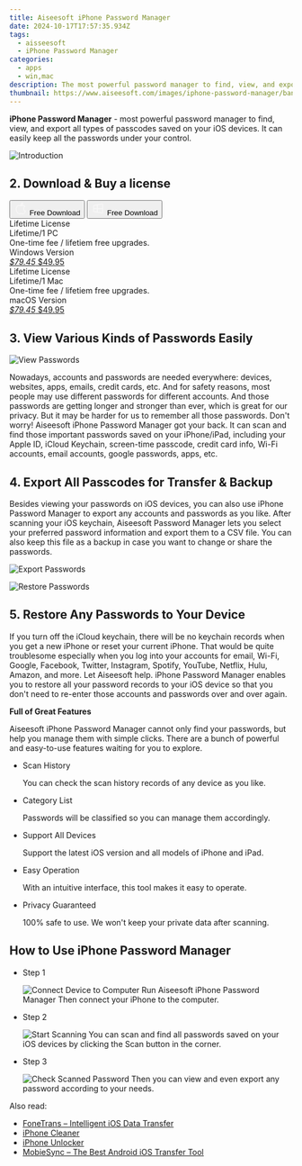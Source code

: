 ```yaml
---
title: Aiseesoft iPhone Password Manager
date: 2024-10-17T17:57:35.934Z
tags: 
  - aisseesoft
  - iPhone Password Manager
categories: 
  - apps
  - win,mac
description: The most powerful password manager to find, view, and export all types of passcodes saved on your iOS devices. It can easily keep all the passwords under your control.
thumbnail: https://www.aiseesoft.com/images/iphone-password-manager/banner.png
---
```


**iPhone Password Manager** - most powerful password manager to find, view, and export all types of passcodes saved on your iOS devices. It can easily keep all the passwords under your control.

![Introduction](https://www.aiseesoft.com/images/iphone-password-manager/banner.png)

## 2. Download & Buy a license

<div class="mx-auto flex items-center justify-center space-x-4">
  <button 
  onclick="javascript:window.open('https://secure.2checkout.com/order/checkout.php?PRODS=38230996&QTY=1&COUPON=AISEOHC&DESIGN_TYPE=2&SHORT_FORM=1&AFFILIATE=108875&CART=1', '_blank');
    window.open('https://download.aiseesoft.com/mac/iphone-password-manager-for-mac.dmg', '_blank');void(0);"
  class="flex flex-row font-bold rounded-lg text-lg w-48 h-16 bg-[#FF8014] text-[#ffffff] items-center justify-center p-2">
    <svg width="24px" height="24px" viewBox="0 0 24 24" xmlns="http://www.w3.org/2000/svg" color="#ffffff" fill="none" stroke="currentColor" stroke-width="3" stroke-linecap="round" stroke-linejoin="round"><path d="M16 2C16.3632 4.17921 14.0879 5.83084 12.8158 6.57142C12.4406 6.78988 12.0172 6.5117 12.0819 6.08234C12.2993 4.63878 13.0941 2.00008 16 2Z" stroke="#f8f7f7" stroke-width="1.5"></path><path d="M9 6.5C9.89676 6.5 10.6905 6.69941 11.2945 6.92013C12.0563 7.19855 12.9437 7.19854 13.7055 6.92012C14.3094 6.6994 15.1032 6.5 15.9999 6.5C17.0852 6.5 18.4649 7.08889 19.4999 8.26666C16 11 17 15.5 20.269 16.6916C19.2253 19.5592 17.2413 21.5 15.4999 21.5C13.9999 21.5 14 20.8 12.5 20.8C11 20.8 11 21.5 9.5 21.5C7 21.5 4 17.5 4 12.5C4 8.5 7 6.5 9 6.5Z" stroke="#f8f7f7" stroke-width="1.5"></path></svg>    
    <span class="font-medium mx-auto">Free Download</span>  
  </button>
  <button 
  onclick="javascript:window.open('https://secure.2checkout.com/order/checkout.php?PRODS=38230946&QTY=1&COUPON=AISEOHC&DESIGN_TYPE=2&SHORT_FORM=1&AFFILIATE=108875&CART=1', '_blank');
    window.open('https://download.aiseesoft.com/iphone-password-manager.exe', '_blank');void(0);"
  class="flex flex-row font-bold rounded-lg text-lg w-48 h-16 bg-[#FF8014] text-[#ffffff] items-center justify-center p-2">
    <svg width="24px" height="24px" viewBox="0 0 24 24" xmlns="http://www.w3.org/2000/svg" color="#ffffff" fill="none" stroke="currentColor" stroke-width="3" stroke-linecap="round" stroke-linejoin="round"><path d="M4 16.9865V7.01353C4 6.71792 4.21531 6.46636 4.50737 6.42072L19.3074 4.10822C19.6713 4.05137 20 4.33273 20 4.70103V19.299C20 19.6673 19.6713 19.9486 19.3074 19.8918L4.50737 17.5793C4.21531 17.5336 4 17.2821 4 16.9865Z" stroke="#f8f7f7" stroke-width="1.5"></path><path d="M4 12H20" stroke="#f8f7f7" stroke-width="1.5"></path><path d="M10.5 5.5V18.5" stroke="#f8f7f7" stroke-width="1.5"></path></svg>
    <span class="font-medium mx-auto">Free Download</span>  
  </button>
</div>

<div class="mx-auto flex items-center justify-center">
  <div class="m-8 grid grid-cols-1 gap-6 xl:grid-cols-2">
    <div class="flex w-full flex-col rounded-2xl bg-[#ffffff] text-[#374151] shadow-xl xl:w-96">
      <div class="flex h-full flex-col p-8">
        <div class="pb-6 text-3xl font-bold">Lifetime License</div>
        <div class="pb-12 text-lg">
          Lifetime/1 PC
          <div class="text-xs">One-time fee / lifetiem free upgrades.</div>
          <div class="text-xs">Windows Version</div>
        </div>
        <div class="flex flex-col gap-3 text-base"></div>
        <div class="flex flex-grow"></div>
        <div class="flex pt-10">
          <a href="https://secure.2checkout.com/order/checkout.php?PRODS=38230946&QTY=1&COUPON=AISEOHC&DESIGN_TYPE=2&SHORT_FORM=1&AFFILIATE=108875&CART=1" class="w-full transform cursor-pointer rounded-lg bg-[#7e22ce] p-3 text-center text-xl font-bold !text-[#ffffff] !no-underline transition-transform hover:bg-purple-800 active:scale-95"> 
           <em class="text-base line-through !text-[#c5c5c5]">$79.45</em>
            $49.95
          </a>
        </div>
      </div>
    </div>
    <div class="flex w-full flex-col rounded-2xl bg-[#ffffff] text-[#374151] shadow-xl xl:w-96">
      <div class="flex h-full flex-col p-8">
        <div class="pb-6 text-3xl font-bold">Lifetime License</div>
        <div class="pb-12 text-lg">
          Lifetime/1 Mac
          <div class="text-xs">One-time fee / lifetiem free upgrades.</div>
          <div class="text-xs">macOS Version</div>
        </div>
        <div class="flex flex-col gap-3 text-base"></div>
        <div class="flex flex-grow"></div>
        <div class="flex pt-10">
          <a href="https://secure.2checkout.com/order/checkout.php?PRODS=38230996&QTY=1&COUPON=AISEOHC&DESIGN_TYPE=2&SHORT_FORM=1&AFFILIATE=108875&CART=1" class="w-full transform cursor-pointer rounded-lg bg-[#7e22ce] p-3 text-center text-xl font-bold !text-[#ffffff] !no-underline transition-transform hover:bg-purple-800 active:scale-95">
           <em class="text-base line-through !text-[#c5c5c5]">$79.45</em>
            $49.95
          </a>
        </div>
      </div>
    </div>   
  </div>
</div>

## 3. View Various Kinds of Passwords Easily

![View Passwords](https://www.aiseesoft.com/images/iphone-password-manager/view-passwords.png)

Nowadays, accounts and passwords are needed everywhere: devices, websites, apps, emails, credit cards, etc. And for safety reasons, most people may use different passwords for different accounts. And those passwords are getting longer and stronger than ever, which is great for our privacy. But it may be harder for us to remember all those passwords. Don't worry! Aiseesoft iPhone Password Manager got your back. It can scan and find those important passwords saved on your iPhone/iPad, including your Apple ID, iCloud Keychain, screen-time passcode, credit card info, Wi-Fi accounts, email accounts, google passwords, apps, etc.

## 4. Export All Passcodes for Transfer & Backup

Besides viewing your passwords on iOS devices, you can also use iPhone Password Manager to export any accounts and passwords as you like. After scanning your iOS keychain, Aiseesoft Password Manager lets you select your preferred password information and export them to a CSV file. You can also keep this file as a backup in case you want to change or share the passwords.

![Export Passwords](https://www.aiseesoft.com/images/iphone-password-manager/export-passwords.png)

![Restore Passwords](https://www.aiseesoft.com/images/iphone-password-manager/restore-passwords.png)

## 5. Restore Any Passwords to Your Device

If you turn off the iCloud keychain, there will be no keychain records when you get a new iPhone or reset your current iPhone. That would be quite troublesome especially when you log into your accounts for email, Wi-Fi, Google, Facebook, Twitter, Instagram, Spotify, YouTube, Netflix, Hulu, Amazon, and more. Let Aiseesoft help. iPhone Password Manager enables you to restore all your password records to your iOS device so that you don't need to re-enter those accounts and passwords over and over again.

**Full of Great Features**

Aiseesoft iPhone Password Manager cannot only find your passwords, but help you manage them with simple clicks. There are a bunch of powerful and easy-to-use features waiting for you to explore.

-   Scan History
    
    You can check the scan history records of any device as you like.
    
-   Category List
    
    Passwords will be classified so you can manage them accordingly.
    

-   Support All Devices
    
    Support the latest iOS version and all models of iPhone and iPad.
    
-   Easy Operation
    
    With an intuitive interface, this tool makes it easy to operate.
    
-   Privacy Guaranteed
    
    100% safe to use. We won't keep your private data after scanning.
    

## How to Use iPhone Password Manager

-   Step 1
    
    ![Connect Device to Computer](https://www.aiseesoft.com/images/iphone-password-manager/connect-device-to-computer.jpg)
    Run Aiseesoft iPhone Password Manager Then connect your iPhone to the computer.
    
-   Step 2
    
    ![Start Scanning](https://www.aiseesoft.com/images/iphone-password-manager/start-scanning.jpg)
    You can scan and find all passwords saved on your iOS devices by clicking the Scan button in the corner.
    
-   Step 3
    
     ![Check Scanned Password](https://www.aiseesoft.com/images/iphone-password-manager/check-scanned-password.jpg)
    Then you can view and even export any password according to your needs.

<ins class="adsbygoogle"
      style="display:block"
      data-ad-client="ca-pub-7571918770474297"
      data-ad-slot="8358498916"
      data-ad-format="auto"
      data-full-width-responsive="true"></ins>

<span class="atpl-alsoreadstyle">Also read:</span>
<div><ul>
<li><a href="https://tools.techidaily.com/aiseesoft/ios-transfer/"><u>FoneTrans – Intelligent iOS Data Transfer</u></a></li>
<li><a href="https://tools.techidaily.com/aiseesoft/iphone-cleaner/"><u>iPhone Cleaner</u></a></li>
<li><a href="https://tools.techidaily.com/aiseesoft/iphone-unlocker/"><u>iPhone Unlocker</u></a></li>
<li><a href="https://tools.techidaily.com/aiseesoft/mobiesync/"><u>MobieSync – The Best Android iOS Transfer Tool</u></a></li>
</ul></div>

